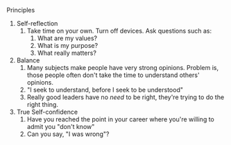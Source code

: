 Principles

1. Self-reflection
	1. Take time on your own. Turn off devices. Ask questions such as:
		1. What are my values?
		2. What is my purpose?
		3. What really matters?
2. Balance
	1. Many subjects make people have very strong opinions. Problem is, those people often don't take the time to understand others' opinions.
	2. "I seek to understand, before I seek to be understood"
	3. Really good leaders have no *need* to be right, they're trying to do the right thing.
3. True Self-confidence
	1. Have you reached the point in your career where you're willing to admit you "don't know"
	2. Can you say, "I was wrong"?